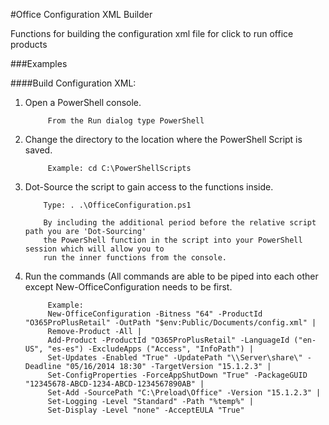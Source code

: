 #Office Configuration XML Builder

Functions for building the configuration xml file for click to run office products

###Examples

####Build Configuration XML:

1. Open a PowerShell console.

            From the Run dialog type PowerShell
            
2. Change the directory to the location where the PowerShell Script is saved.

            Example: cd C:\PowerShellScripts
            
3. Dot-Source the script to gain access to the functions inside.

           Type: . .\OfficeConfiguration.ps1

           By including the additional period before the relative script path you are 'Dot-Sourcing' 
           the PowerShell function in the script into your PowerShell session which will allow you to 
           run the inner functions from the console.
	
4. Run the commands (All commands are able to be piped into each other except New-OfficeConfiguration needs to be first.

            Example: 
			New-OfficeConfiguration -Bitness "64" -ProductId "O365ProPlusRetail" -OutPath "$env:Public/Documents/config.xml" | 
			Remove-Product -All | 
			Add-Product -ProductId "O365ProPlusRetail" -LanguageId ("en-US", "es-es") -ExcludeApps ("Access", "InfoPath") | 
			Set-Updates -Enabled "True" -UpdatePath "\\Server\share\" -Deadline "05/16/2014 18:30" -TargetVersion "15.1.2.3" | 
			Set-ConfigProperties -ForceAppShutDown "True" -PackageGUID "12345678-ABCD-1234-ABCD-1234567890AB" | 
			Set-Add -SourcePath "C:\Preload\Office" -Version "15.1.2.3" | 
			Set-Logging -Level "Standard" -Path "%temp%" | 
			Set-Display -Level "none" -AcceptEULA "True"
            


